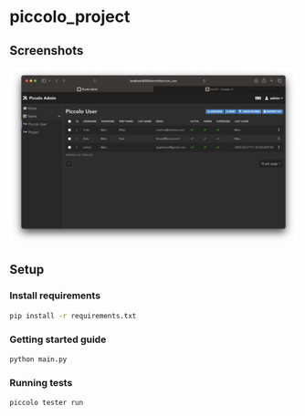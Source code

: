 # piccolo_project

## Screenshots

<img src="https://github.com/arunabhdas/unicorn-fullstack/blob/main/screenshots/screenshot_4.png" width="720"/>

## Setup

### Install requirements

```bash
pip install -r requirements.txt
```

### Getting started guide

```bash
python main.py
```

### Running tests

```bash
piccolo tester run
```
